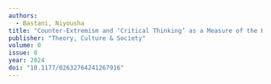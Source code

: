 ```yaml
---
authors:
  - Bastani, Niyousha
title: "Counter-Extremism and ‘Critical Thinking’ as a Measure of the Human"
publisher: "Theory, Culture & Society"
volume: 0
issue: 0
year: 2024
doi: "10.1177/02632764241267916"
---
```


